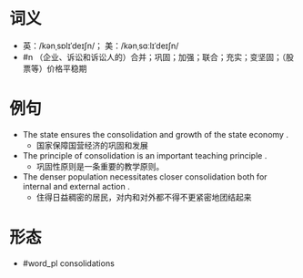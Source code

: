 # 词义
- 英：/kənˌsɒlɪˈdeɪʃn/； 美：/kənˌsɑːlɪˈdeɪʃn/
- #n （企业、诉讼和诉讼人的）合并；巩固；加强；联合；充实；变坚固；（股票等）价格平稳期
# 例句
- The state ensures the consolidation and growth of the state economy .
	- 国家保障国营经济的巩固和发展
- The principle of consolidation is an important teaching principle .
	- 巩固性原则是一条重要的教学原则。
- The denser population necessitates closer consolidation both for internal and external action .
	- 住得日益稠密的居民，对内和对外都不得不更紧密地团结起来
# 形态
- #word_pl consolidations
